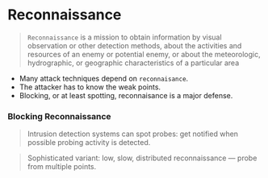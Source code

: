 # Reconnaissance

> `Reconnaissance` is a mission to obtain information by visual observation or other detection methods, about the activities and resources of an enemy or potential enemy, or about the meteorologic, hydrographic, or geographic characteristics of a particular area

* Many attack techniques depend on `reconnaisance`.
* The attacker has to know the weak points.
* Blocking, or at least spotting, reconnaisance is a major defense.

### Blocking Reconnaissance

> Intrusion detection systems can spot probes: get notified when possible probing activity is detected.

> Sophisticated variant: low, slow, distributed reconnaissance — probe from multiple points.
